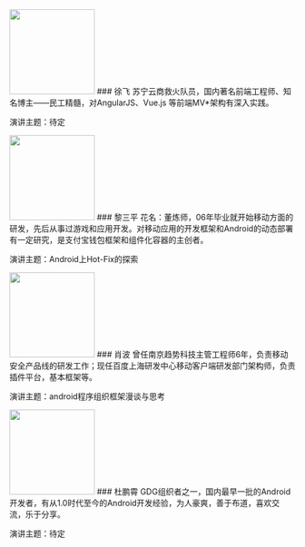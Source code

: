 
<img src="images/people/xufei.jpeg" style="width:150px;"/>
### 徐飞
苏宁云商救火队员，国内著名前端工程师、知名博主——民工精髓，对AngularJS、Vue.js 等前端MV*架构有深入实践。

演讲主题：待定

<img src="images/people/lsp.png" style="width:150px;"/>
### 黎三平
花名：董炼师，06年毕业就开始移动方面的研发，先后从事过游戏和应用开发。对移动应用的开发框架和Android的动态部署有一定研究，是支付宝钱包框架和组件化容器的主创者。

演讲主题：Android上Hot-Fix的探索

<img src="images/people/xb.png" style="width:150px;"/>
### 肖波
曾任南京趋势科技主管工程师6年，负责移动安全产品线的研发工作；现任百度上海研发中心移动客户端研发部门架构师，负责插件平台，基本框架等。

演讲主题：android程序组织框架漫谈与思考

<img src="images/people/dpx.jpg" style="width:150px;"/>
### 杜鹏霄
GDG组织者之一，国内最早一批的Android开发者，有从1.0时代至今的Android开发经验，为人豪爽，善于布道，喜欢交流，乐于分享。

演讲主题：待定
